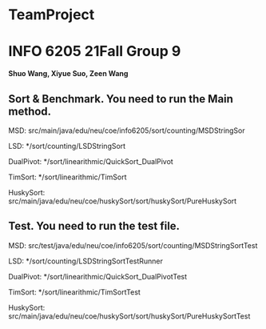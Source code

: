 # **TeamProject**
# INFO 6205 21Fall Group 9
**Shuo Wang, Xiyue Suo, Zeen Wang**

## Sort & Benchmark. You need to run the Main method.

MSD: src/main/java/edu/neu/coe/info6205/sort/counting/MSDStringSor

LSD: */sort/counting/LSDStringSort

DualPivot: */sort/linearithmic/QuickSort_DualPivot

TimSort: */sort/linearithmic/TimSort

HuskySort: src/main/java/edu/neu/coe/huskySort/sort/huskySort/PureHuskySort

## Test. You need to run the test file.

MSD: src/test/java/edu/neu/coe/info6205/sort/counting/MSDStringSortTest

LSD: */sort/counting/LSDStringSortTestRunner

DualPivot: */sort/linearithmic/QuickSort_DualPivotTest

TimSort: */sort/linearithmic/TimSortTest

HuskySort: src/main/java/edu/neu/coe/huskySort/sort/huskySort/PureHuskySortTest
